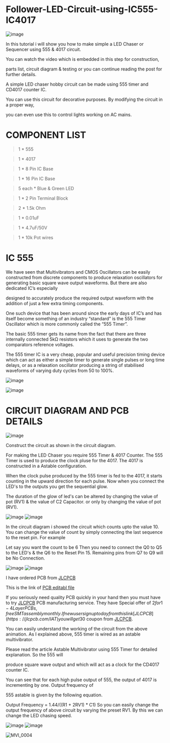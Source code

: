 # Follower-LED-Circuit-using-IC555-IC4017



![image](https://user-images.githubusercontent.com/19898602/141060395-bf677e26-b847-48d5-9800-b2e6bd2a6b66.png)
  
  
  In this tutorial i will show you how to make simple a LED Chaser or Sequencer using 555 & 4017 circuit. 
  
  You can watch the video which is embedded in this step for construction, 
  
  parts list, circuit diagram & testing or you can continue reading the post for further details.
  
  A simple LED chaser hobby circuit can be made using 555 timer and CD4017 counter IC. 
  
  You can use this circuit for decorative purposes. By modifying the circuit in a proper way, 
  
  you can even use this to control lights working on AC mains.
  
  # COMPONENT LIST
  
>  1 * 555 

> 1 * 4017 

> 1 * 8 Pin IC Base 

> 1 * 16 Pin IC Base 

> 5 each * Blue & Green LED 

> 1 * 2 Pin Terminal Block 

> 2 * 1.5k Ohm

> 1 * 0.01uF

> 1 * 4.7uF/50V

> 1 * 10k Pot wires 


# IC 555

We have seen that Multivibrators and CMOS Oscillators can be easily constructed from discrete components to produce relaxation oscillators for generating basic square wave output waveforms. But there are also dedicated IC’s especially 

designed to accurately produce the required output waveform with the addition of just a few extra timing components.

One such device that has been around since the early days of IC’s and has itself become something of an industry “standard” is the 555 Timer Oscillator which is more commonly called the “555 Timer”.

The basic 555 timer gets its name from the fact that there are three internally connected 5kΩ resistors which it uses to generate the two comparators reference voltages. 

The 555 timer IC is a very cheap, popular and useful precision timing device which can act as either a simple timer to generate single pulses or long time delays, or as a relaxation oscillator producing a string of stabilised waveforms of varying duty cycles from 50 to 100%.

![image](https://user-images.githubusercontent.com/19898602/149890834-d12ceff0-b00a-4e63-894a-c2b8e9a709ab.png)

![image](https://user-images.githubusercontent.com/19898602/149890889-68b03715-9d1f-4362-a5b3-91b35f8aeb8b.png)


#  CIRCUIT DIAGRAM AND PCB DETAILS

![image](https://user-images.githubusercontent.com/19898602/141062055-e9f6e404-a53a-491a-adfe-304eb1c7a9f7.png)

Construct the circuit as shown in the circuit diagram.

For making the LED Chaser you require 555 Timer & 4017 Counter. The 555 Timer is used to produce the clock pluse for the 4017. The 4017 is constructed in a Astable configuration.

When the clock pulse produced by the 555 timer is fed to the 4017, it starts counting in the upward direction for each pulse. Now when you connect the LED's to the outputs you get the sequential glow.

The duration of the glow of led's can be altered by changing the value of pot (RV1) & the value of C2 Capacitor. or only by changing the value of pot (RV1).

![image](https://user-images.githubusercontent.com/19898602/141062382-0819ee2b-937e-4119-8f55-4a9ca0f4d99d.png)
![image](https://user-images.githubusercontent.com/19898602/141062423-9db2b854-c1d8-4a00-8077-bdf87100fb78.png)


In the circuit diagram i showed the circuit which counts upto the value 10. You can change the value of count by simply connecting the last sequence to the reset pin. For example

Let say you want the count to be 6
Then you need to connect the Q0 to Q5 to the LED's & the Q6 to the Reset Pin 15.
Remaining pins from Q7 to Q9 will be No Connection.

![image](https://user-images.githubusercontent.com/19898602/141063331-f61b3938-40ce-4e22-8ba7-7e1550a2d39c.png)
![image](https://user-images.githubusercontent.com/19898602/141063382-a7b48761-2c2f-4bfb-a49e-d2cfdeb4fde8.png)

I have ordered PCB from [JLCPCB](https://jlcpcb.com/IAT )

This is the link of [PCB editabl file](https://oshwlab.com/sharmaz747/multipurpose-pcb)

If you seriously need quality PCB quickly in your hand then you must have to try [JLCPCB](https://jlcpcb.com/IAT ) PCB manufacturing service.
They have Special offer of $2 for 1-4 Layer PCBs, free SMT assembly monthly.
If new user signup today from this link [JLCPCB](https://jlcpcb.com/IAT ) you will get 30$ coupon from [JLCPCB](https://jlcpcb.com/IAT ).

You can easily understand the working of the circuit from the above animation. As I explained above, 555 timer is wired as an astable multivibrator. 

Please read the article Astable Multivibrator using 555 Timer for detailed explanation. So the 555 will 

produce square wave output and which will act as a clock for the CD4017 counter IC.

You can see that for each high pulse output of 555, the output of 4017 is incrementing by one. Output frequency of 

555 astable is given by the following equation.

Output Frequency =  1.44/((R1 + 2RV1) * C1)
So you can easily change the output frequency of above circuit by varying the preset RV1. By this we can change the LED chasing speed.

![image](https://user-images.githubusercontent.com/19898602/141063631-00b80017-3a14-4f6e-8667-e8f319461847.png)
![image](https://user-images.githubusercontent.com/19898602/141063700-9e80d188-2150-4fbb-83cb-11e2e995e55e.png)


![MVI_0004](https://user-images.githubusercontent.com/19898602/141063951-8fdeff03-6cbe-4f56-8d6e-584a75bb80e4.gif)


